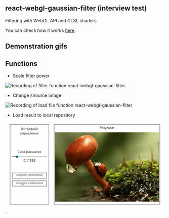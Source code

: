 ## react-webgl-gaussian-filter (interview test)

Filtering with WebGL API and GLSL shaders

You can check how it works [here](http://kiteva.hostronavt.ru/).

## Demonstration gifs

## Functions

 * Scale filter power
 
![Recording of filter function react-webgl-gaussian-filter](https://github.com/Kiteva4/react-webgl-gaussian-filter/blob/master/demo/show_gaussian_filtering.gif).

 * Change shource image

![Recording of load file function react-webgl-gaussian-filter](https://github.com/Kiteva4/react-webgl-gaussian-filter/blob/master/demo/show_gaussian_filtering2.gif).

 * Load result to local repository

![Recording of save result react-webgl-gaussian-filter](https://github.com/Kiteva4/react-webgl-gaussian-filter/blob/master/demo/show_gaussian_filtering3.gif).
